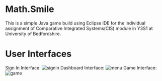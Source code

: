 # Math.Smile
This is a simple Java game build using Eclipse IDE for the individual assignment of Comparative Integrated Systems(CIS) module in Y3S1 at University of Bedfordshire.

# User Interfaces

Sign In Interface:
![signin](https://user-images.githubusercontent.com/67953132/213378981-97bef02e-6fc8-40cb-8aaf-d023e72d43fa.png)
Dashboard Interface:
![menu](https://user-images.githubusercontent.com/67953132/213378998-3e3e2472-e44e-4346-a20e-48687b0dc080.png)
Game Interface:
![game](https://user-images.githubusercontent.com/67953132/213379007-5f56f5d3-7142-4d72-a287-03033182e9e5.png)

